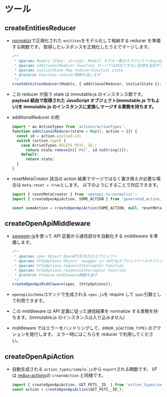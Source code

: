 # ツール

## createEntitiesReducer

- [normalizr](https://github.com/paularmstrong/normalizr)で正規化された `enitites`をモデル化して格納する reducer を準備する関数です。
  取得したレスポンスを正規化したうえでマージします。
  ```js
  /**
   * @params Models {[key: string]: Model} モデル一覧のオブジェクト(keyはyml記載の名前)
   * @params additionalReducer Function マージでは対応できない処理を追加する関数
   * @params initialState Map reducerのinitial state
   * @returns Function reducer関数を返します
   */
  createEntitiesReducer(Models, { additionalReducer, initialState });
  ```
- この reducer が扱う state は immutable.js のインスタンス群です。
  **payload 経由で取得された JavaScript オブジェクト(immutable.js でもよい)を immutable.js のインスタンスに変換しマージする責務を持ちます。**
- additionalReducer の例
  ```js
  import * as ActionTypes from 'actions/actionTypes';
  function additionalReducer(state = Map(), action = {}) {
    const id = action.payload.id;
    switch (action.type) {
      case ActionTypes.DELETE_PETS__ID_:
        return state.removeIn(['Pet', id.toString()]);
      default:
        return state;
    }
  }
  ```
- resetMetaCreator
  該当の action 結果でマージではなく置き換えが必要な場合は `meta.reset = true`とします。
  以下のようにすることで対応できます。

  ```js
  import { resetMetaCreator } from 'openapi-to-normalizr';
  import { createOpenApiAction, SOME_ACTION } from 'generated_action_types_action_types';

  const someAction = createOpenApiAction(SOME_ACTION, null, resetMetaCreator);
  ```

## createOpenApiMiddleware

- [swagger-js](https://github.com/swagger-api/swagger-js)を使って API 定義から通信部分を自動化する middleware を準備します。

  ```js
  /**
   * @params spec Object OpenAPI形式のJSオブジェクト
   * @params httpOptions Object `swagger-js`のhttpオブジェクトへのオプションと同様(以下は一部)
   * @params httpOptions.requestInterceptor Function
   * @params httpOptions.responseInterceptor Function
   * @returns Promise middleware関数を返す
   */
  createOpenApiMiddleware(spec, [httpOptions]);
  ```

- `openapi2schema`コマンドで生成される `spec.js`を require して `spec`引数として利用できます。
- この middleware は API 定義に従った通信結果を normalize する責務を持ちます。(immutable.js のインスタンスは入り込みません)
- middleware ではエラーをハンドリングして、`ERROR_${ACTION_TYPE}` のアクションを発行します。
  エラー時にはこちらを reducer で利用してください。

## createOpenApiAction

- 自動生成される `action_types/sample.js`から `export`される関数です。
  I/F は [redux-actions](https://www.gitbook.com/book/vinnymac/redux-actions)の `createAction` と同様です。
  ```js
  import { createOpenApiAction, GET_PETS__ID_ } from 'action_types/sample';
  const action = createOpenApiAction(GET_PETS__ID_);
  ```
